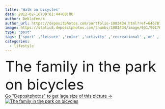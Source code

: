 ```yaml
---
title: 'Walk on bicycles'
date: 2012-02-16T09:01:44+00:00
author: Deklofenak
author_url: https://depositphotos.com/portfolio-1003434.html?ref=64678756
image: https://static8.depositphotos.com/thumbs/1003434/image/901/9017610/api_thumb_450.jpg?forcejpeg=true
type: "post"
tags: ['sport' ,'leisure' ,'color' ,'activity' ,'recreational' ,'on' ,'shopping' ,'happy' ,'human' ,'female' ,'smiling' ,'people' ,'women' ,'park' ,'outdoors' ,'happiness' ,'vitality' ,'cheerful' ,'nature' ,'outdoor' ,'autumn' ,'smile' ,'20s' ,'sports' ,'action' ,'healthy' ,'natural' ,'lifestyles' ,'family' ,'male' ,'electric' ,'children' ,'kids' ,'kid' ,'walking' ,'Men' ,'city' ,'active' ,'fingers' ,'lifestyle' ,'looking' ,'exercise' ,'Exercising' ,'tools' ,'in' ,'bicycle' ,'bike' ,'cycle' ,'cycling' ,'walk' ]
categories: 
  - lifestyle
---
```

<div aling="center">
            <font size="60"> The family in the park on bicycles</font>   
</div>
<div>
    <a href='https://static8.depositphotos.com/thumbs/1003434/image/901/9017610/api_thumb_450.jpg?forcejpeg=true?ref=64678756' target=_blank > Go "Depositphotos" to get lage size of this picture ->
        <img href='https://static8.depositphotos.com/thumbs/1003434/image/901/9017610/api_thumb_450.jpg?forcejpeg=true?ref=64678756' src='https://static8.depositphotos.com/1003434/901/i/950/depositphotos_9017610-stock-photo-walk-on-bicycles.jpg?forcejpeg=true' alt='The family in the park on bicycles' >
    </a>
</div>
